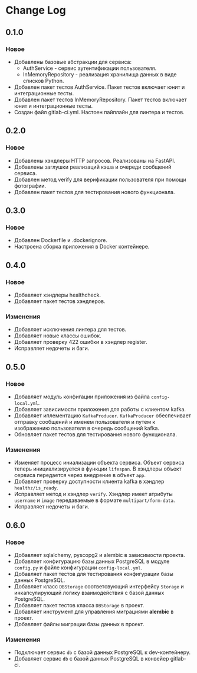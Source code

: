 # Change Log

## 0.1.0

### Новое

- Добавлены базовые абстракции для сервиса:
    - AuthService - сервис аутентификации пользователя.
    - InMemoryRepository - реализация хранилища данных в виде списков Python.
- Добавлен пакет тестов AuthService. Пакет тестов включает юнит и интеграционные тесты.
- Добавлен пакет тестов InMemoryRepository. Пакет тестов включает юнит и интеграционные тесты.
- Создан файл gitlab-ci.yml. Настоен пайплайн для линтера и тестов.

## 0.2.0

### Новое

- Добавлены хэндлеры HTTP запросов. Реализованы на FastAPI.
- Добавлены заглушки реализаций кэша и очереди сообщений сервиса.
- Добавлен метод verify для верификации пользователя при помощи фотографии.
- Добавлен пакет тестов для тестирования нового функционала.

## 0.3.0

### Новое

- Добавлен Dockerfile и .dockerignore.
- Настроена сборка приложения в Docker контейнере.

## 0.4.0

### Новое

- Добавляет хэндлеры healthcheck.
- Добавляет пакет тестов хэндлеров.

### Изменения

- Добавляет исключения линтера для тестов.
- Добавляет новые классы ошибок.
- Добавляет проверку 422 ошибки в хэндлер register.
- Исправляет недочеты и баги.

## 0.5.0

### Новое

- Добавляет модуль конфигации приложения из файла `config-local.yml`.
- Добавляет зависимости приложения для работы с клиентом kafka.
- Добавляет иплементацию `KafkaProducer`. `KafkaProducer` обеспечивает отправку сообщений и именем пользователя и путем к изображению пользователя в очередь сообщений kafka.
- Обновляет пакет тестов для тестирования нового функционала.

### Изменения

- Изменяет процесс иниализации объекта сервиса. Объект сервиса теперь инициализируется в функции `lifespan`. В хэндлеры объект сервиса передается через внедрение в объект `app`.
- Добавляет проверку доступности клиента kafka в хэндлер `healthz/is_ready`.
- Исправляет метод и хэндлер `verify`. Хэндлер имеет атрибуты `username` и `image` передаваемые в формате `multipart/form-data`.
- Исправляет недочеты и баги.

## 0.6.0

### Новое

- Добавляет sqlalchemy, pyscopg2 и alembic в зависимости проекта.
- Добавляет конфигурацию базы данных PostgreSQL в модуле `config.py` и файле конфигурации `config-local.yml`.
- Добавляет пакет тестов для тестирования конфигурации базы данных PostgreSQL.
- Добавляет класс `DBStorage` соответсвующий интерфейсу `Storage` и инкапсулирующий логику взаимодействия с базой данных PostgreSQL.
- Добавляет пакет тестов класса `DBStorage` в проект.
- Добавляет инструмент для управления миграциями **alembic** в проект.
- Добавляет файлы миграции базы данных в проект.

### Изменения

- Подключает сервис `db` с базой данных PostgreSQL к dev-контейнеру.
- Добавляет сервис `db` с базой данных PostgreSQL в конвейер gitlab-ci.
